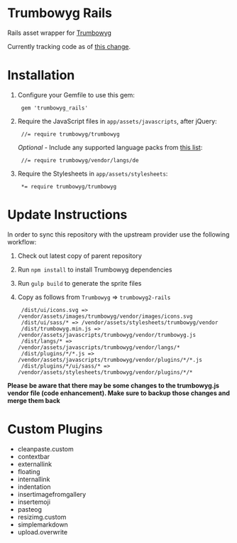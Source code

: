 Trumbowyg Rails
==============

Rails asset wrapper for [Trumbowyg](https://github.com/Alex-D/Trumbowyg)

Currently tracking code as of [this change](https://github.com/Alex-D/Trumbowyg/blob/2ff7c1c12eb3a1f37697cd5b94fb8a8ce8f06eb4/package.json#L5).

Installation
============

1. Configure your Gemfile to use this gem:

        gem 'trumbowyg_rails'

2. Require the JavaScript files in `app/assets/javascripts`, after jQuery:

        //= require trumbowyg/trumbowyg

   *Optional* - Include any supported language packs from [this list](https://github.com/Alex-D/Trumbowyg/tree/develop/src/langs):

        //= require trumbowyg/vendor/langs/de

3. Require the Stylesheets in `app/assets/stylesheets`:

        *= require trumbowyg/trumbowyg

Update Instructions
===================

In order to sync this repository with the upstream provider use the following workflow:

1. Check out latest copy of parent repository
2. Run `npm install` to install Trumbowyg dependencies
3. Run `gulp build` to generate the sprite files
4. Copy as follows from `Trumbowyg` => `trumbowyg2-rails`

        /dist/ui/icons.svg => /vendor/assets/images/trumbowyg/vendor/images/icons.svg
        /dist/ui/sass/* => /vendor/assets/stylesheets/trumbowyg/vendor
        /dist/trumbowyg.min.js => /vendor/assets/javascripts/trumbowyg/vendor/trumbowyg.js
        /dist/langs/* => /vendor/assets/javascripts/trumbowyg/vendor/langs/*
        /dist/plugins/*/*.js => /vendor/assets/javascripts/trumbowyg/vendor/plugins/*/*.js
        /dist/plugins/*/ui/sass/* => /vendor/assets/stylesheets/trumbowyg/vendor/plugins/*/*

**Please be aware that there may be some changes to the trumbowyg.js vendor file (code enhancement). Make sure to backup those changes and merge them back**

Custom Plugins
==============

- cleanpaste.custom
- contextbar
- externallink
- floating
- internallink
- indentation
- insertimagefromgallery
- insertemoji
- pasteog
- resizimg.custom
- simplemarkdown
- upload.overwrite
